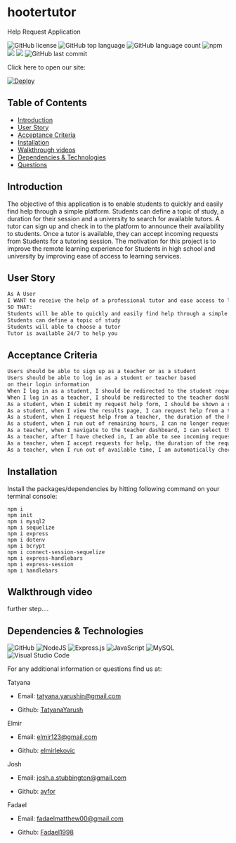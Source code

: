 # hootertutor

Help Request Application


![GitHub license](https://img.shields.io/badge/license-MIT-blue.svg)
![GitHub top language](https://img.shields.io/github/languages/top/elmirlekovic/hootertutor?color=yellow&logo=JavaScript&logoColor=green)
![GitHub language count](https://img.shields.io/github/languages/count/elmirlekovic/hootertutor)
![npm](https://img.shields.io/npm/v/npm?color=orange&logo=npm)
 <img src="https://img.shields.io/badge/Sequelize-blue"  />
 <img src="https://img.shields.io/badge/dotenv-green" />
![GitHub last commit](https://img.shields.io/github/last-commit/elmirlekovic/hootertutor)


Click here to open our site:

[![Deploy](https://www.herokucdn.com/deploy/button.svg)](https://hootertutor.herokuapp.com/)


 ## Table of Contents
- [Introduction](#introduction)
- [User Story](#user-story)
- [Acceptance Criteria](#acceptance-criteria)
- [Installation](#installation)
- [Walkthrough videos](#walkthrough-videos)
- [Dependencies & Technologies](#Dependencies-&-technologies)
- [Questions](#questions)


## Introduction
The objective of this application is to enable students to quickly and easily find help through a simple platform. Students can define a topic of study, a duration for their session and a university to search for available tutors. A tutor can sign up and check in to the platform to announce their availability to students. Once a tutor is available, they can accept incoming requests from Students for a tutoring session. The motivation for this project is to improve the remote learning experience for Students in high school and university by improving ease of access to learning services.

## User Story

```md
As A User 
I WANT to receive the help of a professional tutor and ease access to learning services
SO THAT:
Students will be able to quickly and easily find help through a simple platform
Students can define a topic of study
Students will able to choose a tutor
Tutor is available 24/7 to help you
```

## Acceptance Criteria

```md
Users should be able to sign up as a teacher or as a student
Users should be able to log in as a student or teacher based 
on their login information
When I log in as a student, I should be redirected to the student request help form 
When I log in as a teacher, I should be redirected to the teacher dashboard
As a student, when I submit my request help form, I should be shown a results page that displays the teachers currently available that fit my criteria
As a student, when I view the results page, I can request help from a teacher
As a student, when I request help from a teacher, the duration of the help session is subtracted from my number of hours remaining
As a student, when I run out of remaining hours, I can no longer request help using the form until reset time (to be determined)
As a teacher, when I navigate to the teacher dashboard, I can select the check-in button and specify the amount of time I am available
As a teacher, after I have checked in, I am able to see incoming requests for help from students
As a teacher, when I accept requests for help, the duration of the request is subtracted from my available time
As a teacher, when I run out of available time, I am automatically checked out and can no longer accept requests 
```

## Installation
Install the packages/dependencies by hitting following command on your terminal console:

```
npm i
npm init
npm i mysql2
npm i sequelize
npm i express
npm i dotenv
npm i bcrypt
npm i connect-session-sequelize
npm i express-handlebars
npm i express-session
npm i handlebars

```

## Walkthrough video
 further step....


## Dependencies & Technologies

<p>
<img alt="GitHub" src="https://img.shields.io/badge/github-%23121011.svg?&style=for-the-badge&logo=github&logoColor=white"/>
<img alt="NodeJS" src="https://img.shields.io/badge/node.js-%2343853D.svg?&style=for-the-badge&logo=node.js&logoColor=white"/>
<img alt="Express.js" src="https://img.shields.io/badge/express.js-%23404d59.svg?&style=for-the-badge"/>
<img alt="JavaScript" src="https://img.shields.io/badge/javascript-%23323330.svg?&style=for-the-badge&logo=javascript&logoColor=%23F7DF1E"/>
<img alt="MySQL" src="https://img.shields.io/badge/mysql-%2300f.svg?&style=for-the-badge&logo=mysql&logoColor=white"/>

<img alt="Visual Studio Code" src="https://img.shields.io/badge/VisualStudioCode-0078d7.svg?&style=for-the-badge&logo=visual-studio-code&logoColor=white"/>
</p>


For any additional information or questions find us at:

Tatyana

 - Email: [tatyana.yarushin@gmail.com](mailto:tatyana.yarushin@gmail.com)
 
 - Github: [TatyanaYarush](https://github.com/TatyanaYarush)

Elmir

 - Email: [elmir123@gmail.com](mailto:elmir123@gmail.com)
 
 - Github: [elmirlekovic](https://github.com/elmirlekovic)


Josh

 - Email: [josh.a.stubbington@gmail.com](mailto:josh.a.stubbington@gmail.com)
 
 - Github: [ayfor](https://github.com/ayfor)


Fadael

 - Email: [fadaelmatthew00@gmail.com](mailto:fadaelmatthew00@gmail.com)
 
 - Github: [Fadael1998](https://github.com/Fadael1998)











